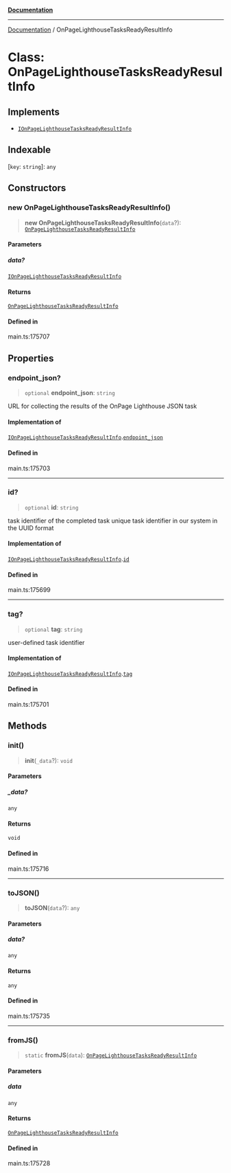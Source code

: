 [**Documentation**](../README.md)

***

[Documentation](../README.md) / OnPageLighthouseTasksReadyResultInfo

# Class: OnPageLighthouseTasksReadyResultInfo

## Implements

- [`IOnPageLighthouseTasksReadyResultInfo`](../interfaces/IOnPageLighthouseTasksReadyResultInfo.md)

## Indexable

 \[`key`: `string`\]: `any`

## Constructors

### new OnPageLighthouseTasksReadyResultInfo()

> **new OnPageLighthouseTasksReadyResultInfo**(`data`?): [`OnPageLighthouseTasksReadyResultInfo`](OnPageLighthouseTasksReadyResultInfo.md)

#### Parameters

##### data?

[`IOnPageLighthouseTasksReadyResultInfo`](../interfaces/IOnPageLighthouseTasksReadyResultInfo.md)

#### Returns

[`OnPageLighthouseTasksReadyResultInfo`](OnPageLighthouseTasksReadyResultInfo.md)

#### Defined in

main.ts:175707

## Properties

### endpoint\_json?

> `optional` **endpoint\_json**: `string`

URL for collecting the results of the OnPage Lighthouse JSON task

#### Implementation of

[`IOnPageLighthouseTasksReadyResultInfo`](../interfaces/IOnPageLighthouseTasksReadyResultInfo.md).[`endpoint_json`](../interfaces/IOnPageLighthouseTasksReadyResultInfo.md#endpoint_json)

#### Defined in

main.ts:175703

***

### id?

> `optional` **id**: `string`

task identifier of the completed task
unique task identifier in our system in the UUID format

#### Implementation of

[`IOnPageLighthouseTasksReadyResultInfo`](../interfaces/IOnPageLighthouseTasksReadyResultInfo.md).[`id`](../interfaces/IOnPageLighthouseTasksReadyResultInfo.md#id)

#### Defined in

main.ts:175699

***

### tag?

> `optional` **tag**: `string`

user-defined task identifier

#### Implementation of

[`IOnPageLighthouseTasksReadyResultInfo`](../interfaces/IOnPageLighthouseTasksReadyResultInfo.md).[`tag`](../interfaces/IOnPageLighthouseTasksReadyResultInfo.md#tag)

#### Defined in

main.ts:175701

## Methods

### init()

> **init**(`_data`?): `void`

#### Parameters

##### \_data?

`any`

#### Returns

`void`

#### Defined in

main.ts:175716

***

### toJSON()

> **toJSON**(`data`?): `any`

#### Parameters

##### data?

`any`

#### Returns

`any`

#### Defined in

main.ts:175735

***

### fromJS()

> `static` **fromJS**(`data`): [`OnPageLighthouseTasksReadyResultInfo`](OnPageLighthouseTasksReadyResultInfo.md)

#### Parameters

##### data

`any`

#### Returns

[`OnPageLighthouseTasksReadyResultInfo`](OnPageLighthouseTasksReadyResultInfo.md)

#### Defined in

main.ts:175728

